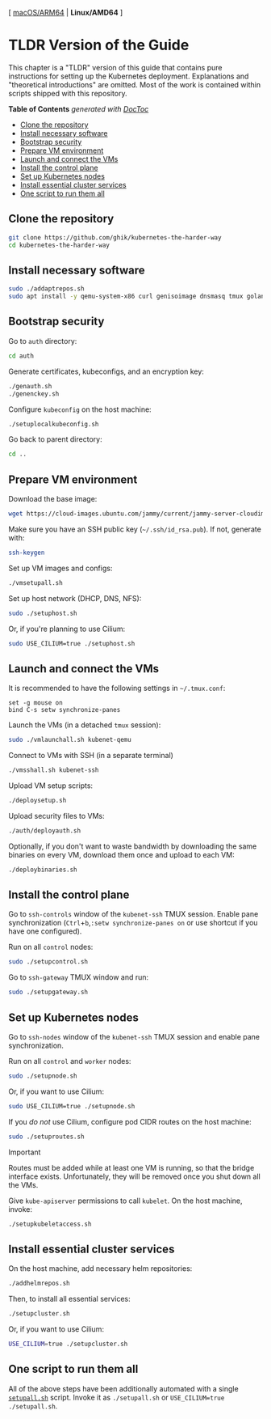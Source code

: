 \[ [macOS/ARM64](../../macos/docs/09_TLDR_Version_of_the_Guide.md) | **Linux/AMD64** \]

# TLDR Version of the Guide

This chapter is a "TLDR" version of this guide that contains pure instructions for setting up the Kubernetes
deployment. Explanations and "theoretical introductions" are omitted. Most of the work is contained within
scripts shipped with this repository.

<!-- START doctoc generated TOC please keep comment here to allow auto update -->
<!-- DON'T EDIT THIS SECTION, INSTEAD RE-RUN doctoc TO UPDATE -->
**Table of Contents**  *generated with [DocToc](https://github.com/thlorenz/doctoc)*

- [Clone the repository](#clone-the-repository)
- [Install necessary software](#install-necessary-software)
- [Bootstrap security](#bootstrap-security)
- [Prepare VM environment](#prepare-vm-environment)
- [Launch and connect the VMs](#launch-and-connect-the-vms)
- [Install the control plane](#install-the-control-plane)
- [Set up Kubernetes nodes](#set-up-kubernetes-nodes)
- [Install essential cluster services](#install-essential-cluster-services)
- [One script to run them all](#one-script-to-run-them-all)

<!-- END doctoc generated TOC please keep comment here to allow auto update -->

## Clone the repository

```bash
git clone https://github.com/ghik/kubernetes-the-harder-way
cd kubernetes-the-harder-way
```

## Install necessary software

```bash
sudo ./addaptrepos.sh
sudo apt install -y qemu-system-x86 curl genisoimage dnsmasq tmux golang-cfssl nfs-kernel-server kubectl helm
```

## Bootstrap security

Go to `auth` directory:

```bash
cd auth
```

Generate certificates, kubeconfigs, and an encryption key:

```bash
./genauth.sh
./genenckey.sh
```

Configure `kubeconfig` on the host machine:

```bash
./setuplocalkubeconfig.sh
```

Go back to parent directory:

```bash
cd ..
```

## Prepare VM environment

Download the base image:

```bash
wget https://cloud-images.ubuntu.com/jammy/current/jammy-server-cloudimg-amd64.img
```

Make sure you have an SSH public key (`~/.ssh/id_rsa.pub`). If not, generate with:

```bash
ssh-keygen
```

Set up VM images and configs:

```bash
./vmsetupall.sh
```

Set up host network (DHCP, DNS, NFS):

```bash
sudo ./setuphost.sh
```

Or, if you're planning to use Cilium:

```bash
sudo USE_CILIUM=true ./setuphost.sh
```

## Launch and connect the VMs

It is recommended to have the following settings in `~/.tmux.conf`:

```
set -g mouse on
bind C-s setw synchronize-panes
```

Launch the VMs (in a detached `tmux` session):

```bash
sudo ./vmlaunchall.sh kubenet-qemu
```

Connect to VMs with SSH (in a separate terminal)

```bash
./vmsshall.sh kubenet-ssh
```

Upload VM setup scripts:

```bash
./deploysetup.sh
```

Upload security files to VMs:

```bash
./auth/deployauth.sh
```

Optionally, if you don't want to waste bandwidth by downloading the same binaries on every VM,
download them once and upload to each VM:

```bash
./deploybinaries.sh
```

## Install the control plane

Go to `ssh-controls` window of the `kubenet-ssh` TMUX session.
Enable pane synchronization (`Ctrl`+`b`,`:setw synchronize-panes on` or use shortcut if you have one configured).

Run on all `control` nodes:

```bash
sudo ./setupcontrol.sh
```

Go to `ssh-gateway` TMUX window and run:

```bash
sudo ./setupgateway.sh
```

## Set up Kubernetes nodes

Go to `ssh-nodes` window of the `kubenet-ssh` TMUX session and enable pane synchronization.

Run on all `control` and `worker` nodes:

```bash
sudo ./setupnode.sh
```

Or, if you want to use Cilium:

```bash
sudo USE_CILIUM=true ./setupnode.sh
```

If you *do not* use Cilium, configure pod CIDR routes on the host machine:

```bash
sudo ./setuproutes.sh
```

> [!IMPORTANT]
> Routes must be added while at least one VM is running, so that the bridge interface exists.
> Unfortunately, they will be removed once you shut down all the VMs.

Give `kube-apiserver` permissions to call `kubelet`. On the host machine, invoke:

```bash
./setupkubeletaccess.sh
```

## Install essential cluster services

On the host machine, add necessary helm repositories:

```bash
./addhelmrepos.sh
```

Then, to install all essential services:

```bash
./setupcluster.sh
```

Or, if you want to use Cilium:

```bash
USE_CILIUM=true ./setupcluster.sh
```

## One script to run them all

All of the above steps have been additionally automated with a single [`setupall.sh`](../setupall.sh) script.
Invoke it as `./setupall.sh` or `USE_CILIUM=true ./setupall.sh`.
